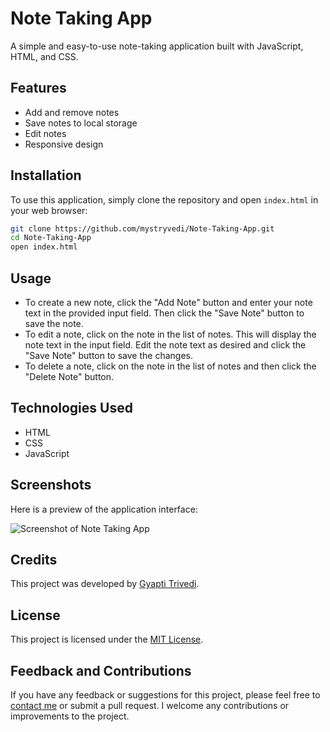 # Note Taking App

A simple and easy-to-use note-taking application built with JavaScript, HTML, and CSS.

## Features

- Add and remove notes
- Save notes to local storage
- Edit notes
- Responsive design

## Installation

To use this application, simply clone the repository and open `index.html` in your web browser:

```bash
git clone https://github.com/mystryvedi/Note-Taking-App.git
cd Note-Taking-App
open index.html
```

## Usage

- To create a new note, click the "Add Note" button and enter your note text in the provided input field. Then click the "Save Note" button to save the note.
- To edit a note, click on the note in the list of notes. This will display the note text in the input field. Edit the note text as desired and click the "Save Note" button to save the changes.
- To delete a note, click on the note in the list of notes and then click the "Delete Note" button.

## Technologies Used

- HTML
- CSS
- JavaScript


## Screenshots

Here is a preview of the application interface:

![Screenshot of Note Taking App](https://user-images.githubusercontent.com/115182741/235348523-106557a9-856b-4b9c-b854-69cfa65f4894.png)

## Credits

This project was developed by [Gyapti Trivedi](https://github.com/mystryvedi).

## License

This project is licensed under the [MIT License](https://opensource.org/licenses/MIT).

## Feedback and Contributions

If you have any feedback or suggestions for this project, please feel free to [contact me](mailto:gyaptitrivedi20004@gmail.com) or submit a pull request. I welcome any contributions or improvements to the project.

